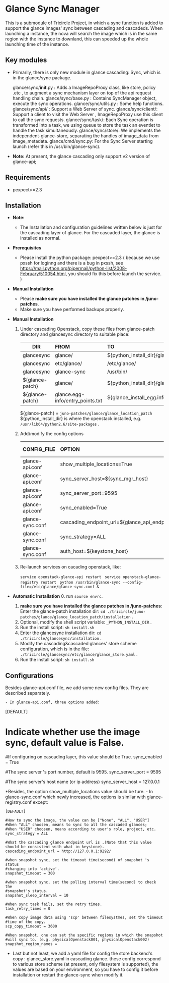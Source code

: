 Glance Sync Manager
===============================

This is a submodule of Tricircle Project, in which a sync function is added to support the glance images' sync between cascading and cascadeds.
When launching a instance, the nova will search the image which is in the same region with the instance to downland, this can speeded up the whole launching time of the instance.

Key modules
-----------

* Primarily, there is only new module in glance cascading: Sync, which is in the glance/sync package.

    glance/sync/__init__.py :  Adds a ImageRepoProxy class, like store, policy .etc ,  to augment a sync mechanism  layer on top of the api request handling chain.
    glance/sync/base.py : Contains SyncManager object, execute the sync operations.
    glance/sync/utils.py :  Some help functions.
    glance/sync/api/  :     Support a Web Server of sync.
    glance/sync/client/:   Support a client to visit the Web Server , ImageRepoProxy use this client to call the sync requests.
    glance/sync/task/:      Each Sync operation is transformed into a task, we using  queue to store the task an eventlet to handle the task simultaneously.
    glance/sync/store/:    We implements the independent-glance-store, separating the handles of image_data from image_metadata.
    glance/cmd/sync.py:  For the Sync Server starting launch (refer this in /usr/bin/glance-sync).



* **Note:**
    At present, the glance cascading only support v2 version of glance-api;

Requirements
------------

* pexpect>=2.3

Installation
------------
* **Note:**
    - The Installation and configuration guidelines written below is just for the cascading layer of glance. For the cascaded layer,  the glance is installed as normal.

* **Prerequisites**
    - Please install the python package: pexpect>=2.3 ( because we use pxssh for loginng and there is a bug in pxssh, see           https://mail.python.org/pipermail/python-list/2008-February/510054.html, you should fix this before launch the service. )

* **Manual Installation**
    - Please **make sure you have installed the glance patches in /juno-patches**.
    - Make sure you have performed backups properly.
* **Manual Installation**

    1.  Under cascading Openstack, copy these files from glance-patch directory and glancesync directory to suitable place:

        | DIR           | FROM             | TO                                         |
        | ------------- |:-----------------|:-------------------------------------------|
        | glancesync    | glance/          | ${python_install_dir}/glance               |
        | glancesync    | etc/glance/      | /etc/glance/                               |
        | glancesync    | glance-sync      |  /usr/bin/                                 |
        |${glance-patch}| glance/          | ${python_install_dir}/glance               |
        |${glance-patch}|glance.egg-info/entry_points.txt | ${glance_install_egg.info}/ |
        
        ${glance-patch} = `juno-patches/glance/glance_location_patch`   ${python_install_dir} is where the openstack installed, e.g. `/usr/lib64/python2.6/site-packages` .
    2.  Add/modify the config options

        | CONFIG_FILE     | OPTION                                             | ADD or MODIFY  |
        | ----------------|:---------------------------------------------------|:--------------:|
        |glance-api.conf  | show_multiple_locations=True                       | M              |
        |glance-api.conf  | sync_server_host=${sync_mgr_host}                  | A              |
        |glance-api.conf  | sync_server_port=9595                              | A              |
        |glance-api.conf  | sync_enabled=True                                  | A              |
        |glance-sync.conf  | cascading_endpoint_url=${glance_api_endpoint_url} | M              |
        |glance-sync.conf  |  sync_strategy=ALL                                | M              |
        |glance-sync.conf  | auth_host=${keystone_host}                        | M              |
    3.  Re-launch services on cacading openstack, like:

        `service openstack-glance-api restart `
        `service openstack-glance-registry restart `
        `python /usr/bin/glance-sync --config-file=/etc/glance/glance-sync.conf & `

* **Automatic Installation**
    0.  run `source envrc`.
    1.  **make sure you have installed the glance patches in /juno-patches**: Enter the glance-patch installation dir: `cd ./tricircle/juno-patches/glance/glance_location_patch/installation` .
    2.  Optional, modify the shell script variable: `_PYTHON_INSTALL_DIR` .
    3.  Run the install script: `sh install.sh`
    4.  Enter the glancesync installation dir: `cd ./tricircle/glancesync/installation` .
    5.  Modify the cascading&cascaded glances' store scheme configuration, which is in the file: `./tricircle/glancesync/etc/glance/glance_store.yaml` .
    6.  Run the install script: `sh install.sh`

Configurations
--------------

Besides glance-api.conf file, we add some new config files. They are described separately.

    - In glance-api.conf, three options added:

   [DEFAULT]

   # Indicate whether use the image sync, default value is False.
   #If configuring on cascading layer, this value should be True.
   sync_enabled = True

   #The sync server 's port number, default is 9595.
   sync_server_port = 9595

   #The sync server's host name (or ip address)
   sync_server_host = 127.0.0.1

   *Besides, the option show_multiple_locations value should be ture.
    - In glance-sync.conf which newly increased, the options is similar with glance-registry.conf except:

    [DEFAULT]

    #How to sync the image, the value can be ["None", "ALL", "USER"]
    #When "ALL" choosen, means to sync to all the cascaded glances;
    #When "USER" choosen, means according to user's role, project, etc.
    sync_strategy = ALL

    #What the cascading glance endpoint url is .(Note that this value should be consistent with what in keystone).
    cascading_endpoint_url = http://127.0.0.1:9292/

    #when snapshot sync, set the timeout time(second) of snapshot 's status
    #changing into 'active'.
    snapshot_timeout = 300

    #when snapshot sync, set the polling interval time(second) to check the
    #snapshot's status.
    snapshot_sleep_interval = 10

    #When sync task fails, set the retry times.
    task_retry_times = 0

    #When copy image data using 'scp' between filesystmes, set the timeout
    #time of the copy.
    scp_copy_timeout = 3600

    #When snapshot, one can set the specific regions in which the snapshot
    #will sync to. (e.g. physicalOpenstack001, physicalOpenstack002)
    snapshot_region_names =

   - Last but not least, we add a yaml file for config the store backend's copy : glance_store.yaml in cascading glance.
     these config  correspond to various store scheme (at present, only filesystem is supported), the values
     are based on your environment,  so you have to config it before installation or restart the glance-sync
     when modify it.




